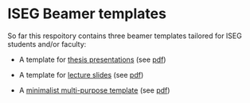 # ISEG Beamer templates


So far this respoitory contains three beamer templates tailored for ISEG students and/or faculty:

- A template for [thesis presentations](https://github.com/pedro-teles-fonseca/ISEG-beamer-templates/tree/master/thesis-presentation-template) (see [pdf](https://github.com/pedro-teles-fonseca/ISEG-beamer-templates/tree/master/thesis-presentation-template/presentation.tex))

- A template for [lecture slides](https://github.com/pedro-teles-fonseca/ISEG-beamer-templates/tree/master/lecture-slides-template) (see [pdf](https://github.com/pedro-teles-fonseca/ISEG-beamer-templates/tree/master/lecture-slides-template/presentation.tex))

- A [minimalist multi-purpose template](https://github.com/pedro-teles-fonseca/ISEG-beamer-templates/tree/master/minimalist-template) (see [pdf](https://github.com/pedro-teles-fonseca/ISEG-beamer-templates/tree/master/minimalist-template))
